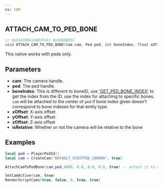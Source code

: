 ```yaml
---
ns: CAM
---
```

## ATTACH_CAM_TO_PED_BONE

```c
// 0x61A3DBA14AB7F411 0x506BB35C
void ATTACH_CAM_TO_PED_BONE(Cam cam, Ped ped, int boneIndex, float xOffset, float yOffset, float zOffset, BOOL isRelative);
```

This native works with peds only.

## Parameters
* **cam**: The camera handle.
* **ped**: The ped handle.
* **boneIndex**: This is different to boneID, use ['GET_PED_BONE_INDEX'](#_0x3F428D08BE5AAE31) to get the index from the ID. use the index for attaching to specific bones. ```cam``` will be attached to the center of ```ped``` if bone index given doesn't correspond to bone indexes for that entity type.
* **xOffset**: X-axis offset
* **yOffset**: Y-axis offset
* **zOffset**: Z-axis offset
* **isRelative**: Whether or not the camera will be relative to the bone

## Examples

```lua
local ped = PlayerPedId()
local cam = CreateCam("DEFAULT_SCRIPTED_CAMERA", true)

AttachCamToPedBone(cam,ped,4089, 0.0, 0.0, 0.0, true) -- attach it to a finger on the left hand

SetCamActive(cam, true)
RenderScriptCams(true, false, 0, true, true)

```
